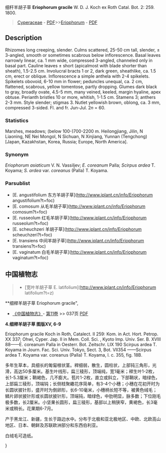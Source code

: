 细秆羊胡子草 **Eriophorum gracile** W. D. J. Koch ex Roth Catal. Bot. 2: 259. 1800.

> [Cyperaceae](http://www.iplant.cn/info/Cyperaceae?t=foc) - [PDF](http://www.iplant.cn/foc/pdf/Cyperaceae.pdf)>>[Eriophorum](http://www.iplant.cn/info/Eriophorum?t=foc) - [PDF](http://www.iplant.cn/foc/pdf/Eriophorum.pdf)

## Description

Rhizomes long creeping, slender. Culms scattered, 25-50 cm tall, slender, ± 3-angled, smooth or sometimes scabrous below inflorescence. Basal leaves narrowly linear, ca. 1 mm wide, compressed 3-angled, channeled only in basal part. Cauline leaves ± short (apicalmost with blade shorter than sheath), 1.5-2.5 cm. Involucral bracts 1 or 2, dark green, sheathlike, ca. 1.5 cm, erect or oblique. Inflorescence a simple anthela with 2-4 spikelets. Spikelets obovoid, 6-10 mm in flower; peduncles unequal, ca. 2 cm, flattened, scabrous, yellow tomentose, partly dropping. Glumes dark black to gray, broadly ovate, 4.5-5 mm, many veined, keeled, margin hyaline, apex obtuse. Perianth bristles 10 or more, whitish, 1-1.5 cm. Stamens 3; anthers 2-3 mm. Style slender; stigmas 3. Nutlet yellowish brown, oblong, ca. 3 mm, compressed 3-sided. Fl. and fr. Jun-Jul. 2*n* = 60.

### Statistics
Marshes, meadows; (below 100-)700-2200 m. Heilongjiang, Jilin, N Liaoning, NE Nei Mongol, N Sichuan, N Xinjiang, Yunnan (Tengchong) [Japan, Kazakhstan, Korea, Russia; Europe, North America].

### Synonym
*Eriophorum asiaticum* V. N. Vassiljev; *E. coreanum* Palla; *Scirpus ardea* T. Koyama; *S. ardea* var. *coreanus* (Palla) T. Koyama.

### Parsublist

* [E.  angustifolium  东方羊胡子草](http://www.iplant.cn/info/Eriophorum angustifolium?t=foc)
* [E.  comosum  从毛羊胡子草](http://www.iplant.cn/info/Eriophorum comosum?t=foc)
* [E.  russeolum  红毛羊胡子草](http://www.iplant.cn/info/Eriophorum russeolum?t=foc)
* [E.  scheuchzeri  羊胡子草](http://www.iplant.cn/info/Eriophorum scheuchzeri?t=foc)
* [E.  transiens  中间羊胡子草](http://www.iplant.cn/info/Eriophorum transiens?t=foc)
* [E.  vaginatum  白毛羊胡子草](http://www.iplant.cn/info/Eriophorum vaginatum?t=foc)

## 中国植物志

> * [宽叶羊胡子草  E.  latifolium](http://www.iplant.cn/info/Eriophorum latifolium?t=z)

**细稈羊胡子草 Eriophorum gracile",

* [《中国植物志》](http://www.iplant.cn/frps)- [第11卷](http://www.iplant.cn/frps/vol/11) >> 037页 [PDF](http://www.iplant.cn/frps/pdf/11/037.pdf)

**4.细稈羊胡子草 图版XV, 6-9**

Eriophorum gracile Koch in Roth, Catalect. II 259: Kom. in Act. Hort. Petrop. XX 337; Ohwi, Cyper. Jap. II in Mem. Coll. Sci. , Kyoto Imp. Univ. Ser. B. XVIII 88——E. coreanum Palla in Oesterr. Bot. Zeitschr. LIX 190 Scirpus ardea T. Koyama in Journ. Fac. Sci. Univ. Tokyo, Sect. 3, Bot. VII354 ——Scirpus ardea T. Koyama var. coreanus (Palla) T. Koyama, l. c. 355, fig. 18B.

多年生草本，具细长的匍匐根状茎。稈细弱，散生，圆柱状，上部钝三角形，光滑，高达50多厘米。基生叶线形，扁三稜形，顶端纯，宽1毫米；稈生叶1-2枚，长1-5.3厘米；鞘褐色，几不膨大。苞片1-2枚，直立或斜立，下部鞘状，暗绿色，上部扁三稜形，顶端钝；长侧枝聚繖花序简单，有3-4个小穗；小穗在花初开时为长圆状披针形，盛开时为倒卵形，长6-10毫米，小穗柄长短不等，被黄色绒毛；鳞片卵状披针形或长圆状披针形，顶端钝，暗绿色，中肋明显，脉多数；下位刚毛极多数，长2厘米。小坚果长圆形，扁三稜形，基部以上稍狭窄，黄褐色，长3毫米或稍长。花果期6-7月。

产于黑龙江、新疆，生长于路边水中。分布于北极和亚北极地区、中欧、北欧高山地区、日本、朝鲜及苏联欧洲部分和东西伯利亚。

白绒毛可造纸。

}
